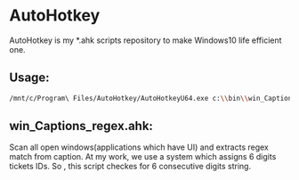# AutoHotkey

AutoHotkey is my *.ahk scripts repository to make Windows10 life efficient one.

## Usage:

```bash
/mnt/c/Program\ Files/AutoHotkey/AutoHotkeyU64.exe c:\\bin\\win_Captions_regex.ahk &
```

## win_Captions_regex.ahk:

Scan all open windows(applications which have UI) and extracts regex match from caption. At my work, we use a system which assigns 6 digits tickets IDs. So , this script checkes for 6 consecutive digits string.
